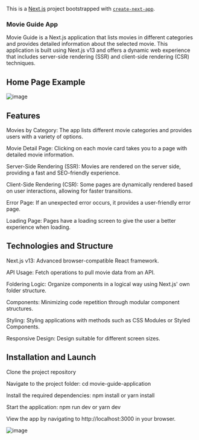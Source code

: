 This is a [Next.js](https://nextjs.org/) project bootstrapped with [`create-next-app`](https://github.com/vercel/next.js/tree/canary/packages/create-next-app).

### Movie Guide App
Movie Guide is a Next.js application that lists movies in different categories and provides detailed information about the selected movie. This application is built using Next.js v13 and offers a dynamic web experience that includes server-side rendering (SSR) and client-side rendering (CSR) techniques.


## Home Page Example

![image](https://github.com/eminkmru/NetFilms-Project-With-Next.js-v13/assets/89755021/444b5d23-54dc-4e0f-a4ce-a04fe4ed5592)




## Features

Movies by Category: The app lists different movie categories and provides users with a variety of options.

Movie Detail Page: Clicking on each movie card takes you to a page with detailed movie information.

Server-Side Rendering (SSR): Movies are rendered on the server side, providing a fast and SEO-friendly experience.

Client-Side Rendering (CSR): Some pages are dynamically rendered based on user interactions, allowing for faster transitions.

Error Page: If an unexpected error occurs, it provides a user-friendly error page.

Loading Page: Pages have a loading screen to give the user a better experience when loading.



## Technologies and Structure

Next.js v13: Advanced browser-compatible React framework.

API Usage: Fetch operations to pull movie data from an API.

Foldering Logic: Organize components in a logical way using Next.js' own folder structure.

Components: Minimizing code repetition through modular component structures.

Styling: Styling applications with methods such as CSS Modules or Styled Components.

Responsive Design: Design suitable for different screen sizes.



## Installation and Launch
Clone the project repository

Navigate to the project folder: cd movie-guide-application

Install the required dependencies: npm install or yarn install

Start the application: npm run dev or yarn dev

View the app by navigating to http://localhost:3000 in your browser.

![image](https://github.com/eminkmru/NetFilms-Project-With-Next.js-v13/assets/89755021/10298720-8531-463e-87b8-cf06d62037b8)

